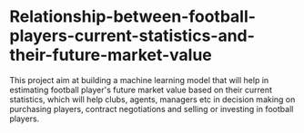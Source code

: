 # Relationship-between-football-players-current-statistics-and-their-future-market-value
This project aim at building a machine learning model that will help in estimating football player's future market value based on their current statistics, which will help clubs, agents, managers etc in decision making on purchasing players, contract negotiations and selling or investing in football players.
